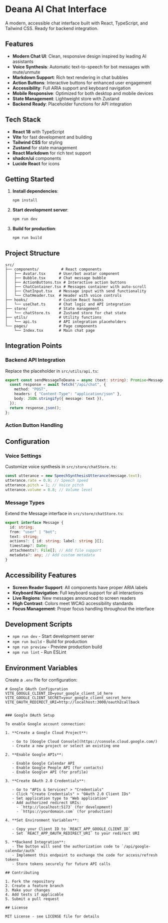 # Deana AI Chat Interface

A modern, accessible chat interface built with React, TypeScript, and Tailwind CSS. Ready for backend integration.

## Features

- **Modern Chat UI**: Clean, responsive design inspired by leading AI assistants
- **Voice Synthesis**: Automatic text-to-speech for bot messages with mute/unmute
- **Markdown Support**: Rich text rendering in chat bubbles
- **Action Buttons**: Interactive buttons for enhanced user engagement
- **Accessibility**: Full ARIA support and keyboard navigation
- **Mobile Responsive**: Optimized for both desktop and mobile devices
- **State Management**: Lightweight store with Zustand
- **Backend Ready**: Placeholder functions for API integration

## Tech Stack

- **React 18** with TypeScript
- **Vite** for fast development and building
- **Tailwind CSS** for styling
- **Zustand** for state management
- **React Markdown** for rich text support
- **shadcn/ui** components
- **Lucide React** for icons

## Getting Started

1. **Install dependencies**:

   ```bash
   npm install
   ```

2. **Start development server**:

   ```bash
   npm run dev
   ```

3. **Build for production**:
   ```bash
   npm run build
   ```

## Project Structure

```
src/
├── components/          # React components
│   ├── Avatar.tsx      # User/bot avatar component
│   ├── Bubble.tsx      # Chat message bubble
│   ├── ActionButtons.tsx # Interactive action buttons
│   ├── ChatContainer.tsx # Messages container with auto-scroll
│   ├── ChatInput.tsx   # Message input with send functionality
│   └── ChatHeader.tsx  # Header with voice controls
├── hooks/              # Custom React hooks
│   └── useChat.ts      # Chat logic and API integration
├── store/              # State management
│   └── chatStore.ts    # Zustand store for chat state
├── utils/              # Utility functions
│   └── api.ts          # API integration placeholders
└── pages/              # Page components
    └── Index.tsx       # Main chat page
```

## Integration Points

### Backend API Integration

Replace the placeholder in `src/utils/api.ts`:

```typescript
export const sendMessageToDeana = async (text: string): Promise<Message[]> => {
  const response = await fetch("/api/chat", {
    method: "POST",
    headers: { "Content-Type": "application/json" },
    body: JSON.stringify({ message: text }),
  });
  return response.json();
};
```

### Action Button Handling

## Configuration

### Voice Settings

Customize voice synthesis in `src/store/chatStore.ts`:

```typescript
const utterance = new SpeechSynthesisUtterance(message.text);
utterance.rate = 0.9; // Speech speed
utterance.pitch = 1; // Voice pitch
utterance.volume = 0.8; // Volume level
```

### Message Types

Extend the Message interface in `src/store/chatStore.ts`:

```typescript
export interface Message {
  id: string;
  from: "user" | "bot";
  text: string;
  actions?: { id: string; label: string }[];
  timestamp?: Date;
  attachments?: File[]; // Add file support
  metadata?: any; // Add custom metadata
}
```

## Accessibility Features

- **Screen Reader Support**: All components have proper ARIA labels
- **Keyboard Navigation**: Full keyboard support for all interactions
- **Live Regions**: New messages announced to screen readers
- **High Contrast**: Colors meet WCAG accessibility standards
- **Focus Management**: Proper focus handling throughout the interface

## Development Scripts

- `npm run dev` - Start development server
- `npm run build` - Build for production
- `npm run preview` - Preview production build
- `npm run lint` - Run ESLint

## Environment Variables

Create a `.env` file for configuration:

```env
# Google OAuth Configuration
VITE_GOOGLE_CLIENT_ID=your_google_client_id_here
VITE_GOOGLE_CLIENT_SECRET=your_google_client_secret_here
VITE_OAUTH_REDIRECT_URI=http://localhost:3000/oauth2callback


### Google OAuth Setup

To enable Google account connection:

1. **Create a Google Cloud Project**:

   - Go to [Google Cloud Console](https://console.cloud.google.com/)
   - Create a new project or select an existing one

2. **Enable Google APIs**:

   - Enable Google Calendar API
   - Enable Google People API (for contacts)
   - Enable Google+ API (for profile)

3. **Create OAuth 2.0 Credentials**:

   - Go to "APIs & Services" > "Credentials"
   - Click "Create Credentials" > "OAuth 2.0 Client IDs"
   - Set application type to "Web application"
   - Add authorized redirect URIs:
     - `http://localhost:5173` (for development)
     - `https://yourdomain.com` (for production)

4. **Set Environment Variables**:

   - Copy your Client ID to `REACT_APP_GOOGLE_CLIENT_ID`
   - Set `REACT_APP_OAUTH_REDIRECT_URI` to your redirect URI

5. **Backend Integration**:
   - The button will send the authorization code to `/api/google-calendar/auth`
   - Implement this endpoint to exchange the code for access/refresh tokens
   - Store tokens securely for future API calls

## Contributing

1. Fork the repository
2. Create a feature branch
3. Make your changes
4. Add tests if applicable
5. Submit a pull request

## License

MIT License - see LICENSE file for details
```
